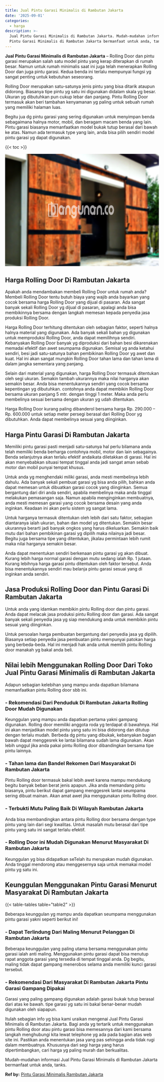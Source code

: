 ```yaml
---
title: Jual Pintu Garasi Minimalis di Rambutan Jakarta
date: '2025-09-01'
categories:
  - harga
description: >-
  Jual Pintu Garasi Minimalis di Rambutan Jakarta. Mudah-mudahan informasi Jual
  Pintu Garasi Minimalis di Rambutan Jakarta bermanfaat untuk anda, tanks....
---
```


**Jual Pintu Garasi Minimalis di Rambutan Jakarta** – Rolling Door dan pintu garasi merupakan salah satu model pintu yang kerap diterapkan di rumah besar. Namun untuk rumah minimalis saat ini juga telah menerapkan Rolling Door dan juga pintu garasi. Kedua benda ini terlalu mempunyai fungsi yg sangat penting untuk kebutuhan seseorang.

Rolling Door merupakan satu-satunya jenis pintu yang bisa ditarik ataupun didorong. Biasanya tipe pintu yg satu ini digunakan didalam skala yg besar. Ukuran yg dibutuhkan pun cukup lebar dan panjang. Pintu Rolling Door termasuk akan beri tambahan kenyamanan yg paling untuk sebuah rumah yang memiliki halaman luas.

Begitu jua dg pintu garasi yang sering digunakan untuk menyimpan benda sebagaimana halnya motor, mobil, dan beragam macam benda yang lain. Pintu garasi biasanya memanfaatkan model bukak tutup berasal dari bawah ke atas. Namun ada termasuk type yang lain, anda bisa pilih sendiri model pintu garasi yg dapat digunakan.

{{< toc >}}

![Jual Pintu Garasi Minimalis di Rambutan Jakarta](/images/pintu-garasi-10.png)

## Harga Rolling Door Di Rambutan Jakarta

Apakah anda mendambakan membeli Rolling Door untuk rumah anda? Membeli Rolling Door tentu butuh biaya yang wajib anda bayarkan yang cocok bersama harga Rolling Door yang dijual di pasaran. Ada sangat banyak sekali Rolling Door yg dijual di pasaran, apalagi anda bisa membikinnya bersama dengan langkah memesan kepada penyedia jasa produksi Rolling Door.

Harga Rolling Door terhitung ditentukan oleh sebagian faktor, seperti halnya halnya material yang digunakan. Ada banyak sekali bahan yg digunakan untuk memproduksi Rolling Door, anda dapat memilihnya sendiri. Kebanyakan Rolling Door banyak yg diproduksi dari bahan besi dikarenakan memadai efektif dan awet seumpama digunakan. Semisal yg anda ketahui sendiri, besi jadi satu-satunya bahan pembikinan Rolling Door yg awet dan kuat. Hal ini akan sangat mungkin Rolling Door tahan lama dan tahan lama di dalam jangka sementara yang panjang.

Selain dari material yang digunakan, harga Rolling Door termasuk ditentukan oleh segi ukuran. Semakin tambah ukurannya maka nilai harganya akan semakin besar. Anda bisa menentukannya sendiri yang cocok bersama kepentingan yg dibutuhkan. contohnya anda dapat membikin Rolling Door bersama ukuran panjang 5 mtr. dengan tinggi 1 meter. Maka anda perlu membelinya sesuai bersama dengan ukuran yg udah ditentukan.

Harga Rolling Door kurang paling dibanderol bersama harga Rp. 290.000 – Rp. 600.000 untuk setiap meter persegi berasal dari Rolling Door yg dibutuhkan. Anda dapat membelinya sesuai yang diinginkan.

## Harga Pintu Garasi Di Rambutan Jakarta

Memiliki pintu garasi pasti menjadi satu-satunya hal perlu bilamana anda telah memiliki benda berharga contohnya mobil, motor dan lain sebagainya. Benda selanjutnya akan terlalu efektif andaikata diletakkan di garasi. Hal ini akan menyebabkan situasi tempat tinggal anda jadi sangat aman sebab motor dan mobil punyai tempat khusus.

Untuk anda yg menghendaki miliki garasi, anda mesti membelinya lebih dahulu. Ada banyak sekali pembuat garasi yg bisa anda pilih, bahkan anda dapat memesan untuk dibuatkan garasi cocok yang diinginkan. Semua bergantung dari diri anda sendiri, apabila membelinya maka anda tinggal melakukan pemasangan saja. Namun apabila menginginkan membuatnya, anda mesti memesan garasi yang cocok bersama desain yang anda inginkan. Keadaan ini akan perlu sistem yg sangat lama.

Untuk harganya termasuk ditentukan oleh lebih dari satu faktor, sebagian diantaranya ialah ukuran, bahan dan model yg ditentukan. Semakin besar ukurannya berarti jadi banyak ongkos yang harus dikeluarkan. Semakin baik mutu dari bahan pembikinan garasi yg dipilih maka nilainya jadi besar. Begitu juga bersama tipe yang ditentukan, jikalau permintaan lebih rumit maka nilai harganya semakin besar.

Anda dapat menentukan sendiri berkenaan pintu garasi yg akan dibuat. Kurang lebih harga normal garasi dengan mutu sedang ialah Rp. 1 jutaan. Kurang lebihnya harga garasi pintu ditentukan oleh faktor tersebut. Anda bisa menentukannya sendiri mau belanja pintu garasi sesuai yang di inginkan anda sendiri.

## Jasa Produksi Rolling Door dan Pintu Garasi Di Rambutan Jakarta

Untuk anda yang idamkan membikin pintu Rolling door dan pintu garasi. Anda dapat melacak jasa produksi pintu Rolling door dan garasi. Ada sangat banyak sekali penyedia jasa yg siap mendukung anda untuk membikin pintu sesuai yang diinginkan.

Untuk persoalan harga pembuatan bergantung dari penyedia jasa yg dipilih. Biasanya setiap penyedia jasa pembuatan pintu mempunyai patokan harga yang berbeda-beda. Hal ini menjadi hak anda untuk memilih pintu Rolling door manakah yg bakal anda beli.

## Nilai lebih Menggunakan Rolling Door Dari Toko Jual Pintu Garasi Minimalis di Rambutan Jakarta

Adapun sebagian kelebihan yang mampu anda dapatkan bilamana memanfaatkan pintu Rolling door sbb ini.

### \- Rekomendasi Dari Penduduk Di Rambutan Jakarta Rolling Door Mudah Digunakan

Keunggulan yang mampu anda dapatkan pertama yakni gampang digunakan. Rolling door memiliki anggota roda yg terdapat di bawahnya. Hal ini akan menjadikan model pintu yang satu ini bisa didorong dan ditutup dengan terlalu mudah. Berbeda dg pintu yang dibukak, kebanyakan bagian bawah dapat menggesrek ke lantai bilamana sudah lama digunakan. Akan lebih unggul jika anda pakai pintu Rolling door dibandingkan bersama tipe pintu lainnya.

### \- Tahan lama dan Bandel Rekomen Dari Masyarakat Di Rambutan Jakarta

Pintu Rolling door termasuk bakal lebih awet karena mampu mendukung begitu banyak beban berat jenis apapun. Jika anda memandang pintu biasanya, pintu berikut dapat gampang menggesrek lantai seumpama sering dibuat mainan. Akan amat awet jika menggunakan pintu Rolling door.

### \- Terbukti Mutu Paling Baik Di Wilayah Rambutan Jakarta

Anda bisa membandingkan antara pintu Rolling door bersama dengan type pintu yang lain dari segi kwalitas. Untuk masalah mutu berasal dari tipe pintu yang satu ini sangat terlalu efektif.

### \- Rolling Door ini Mudah Digunakan Menurut Masyarakat Di Rambutan Jakarta

Keunggulan yg bisa didapatkan seTelah itu merupakan mudah digunakan. Anda tinggal mendorong atau menggesernya saja untuk memakai model pintu yg satu ini.

## Keunggulan Menggunakan Pintu Garasi Menurut Masyarakat Di Rambutan Jakarta

{{< table-tables table="table2" >}}

Beberapa keunggulan yg mampu anda dapatkan seumpama menggunakan pintu garasi yakni seperti berikut ini!

### \- Dapat Terlindung Dari Maling Menurut Pelanggan Di Rambutan Jakarta

Beberapa keunggulan yang paling utama bersama menggunakan pintu garasi ialah anti maling. Menggunakan pintu garasi dapat bisa menutup rapat anggota garasi yang tersedia di tempat tinggal anda. Dg begitu, maling tidak dapat gampang menerobos selama anda memiliki kunci garasi tersebut.

### \- Rekomendasi Dari Masyarakat Di Rambutan Jakarta Pintu Garasi Gampang Dipakai

Garasi yang paling gampang digunakan adalah garasi bukak tutup berasal dari atas ke bawah. tipe garasi yg satu ini bakal benar-benar mudah digunakan oleh siapapun.

Itulah sebagian info yg bisa kami uraikan mengenai Jual Pintu Garasi Minimalis di Rambutan Jakarta. Bagi anda yg tertarik untuk menggunakan pintu Rolling door atau pintu garasi bisa memesannya dari kami bersama langkah menghubungi kita lewat telephone yg ada pada bagian atas web site ini. Pastikan anda menentukan jasa yang pas sehingga anda tidak rugi dalam membuatnya. Khususnya dari segi harga yang harus dipertimbangkan, cari harga yg paling murah dan berkualitas.

Mudah-mudahan informasi Jual Pintu Garasi Minimalis di Rambutan Jakarta bermanfaat untuk anda, tanks.

**Ref by:** [Pintu Garasi Minimalis Rambutan Jakarta](https://id.wikipedia.org/wiki/Pintu)
